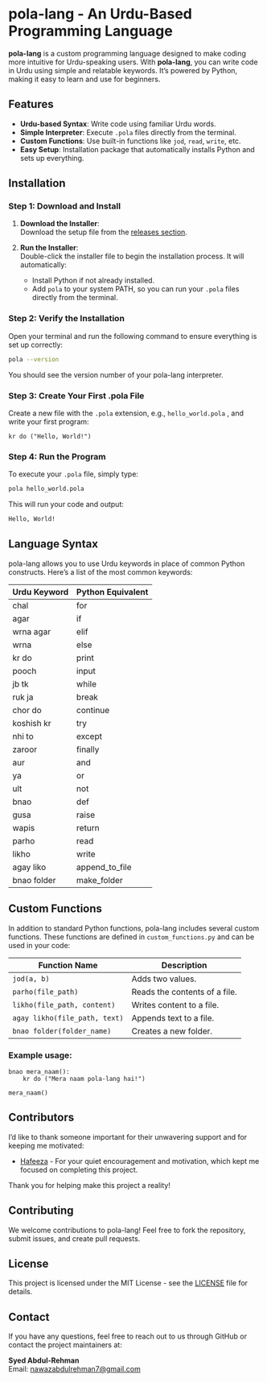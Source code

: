 # **pola-lang** - An Urdu-Based Programming Language

**pola-lang** is a custom programming language designed to make coding more intuitive for Urdu-speaking users. With **pola-lang**, you can write code in Urdu using simple and relatable keywords. It’s powered by Python, making it easy to learn and use for beginners.

## Features

- **Urdu-based Syntax**: Write code using familiar Urdu words.
- **Simple Interpreter**: Execute `.pola` files directly from the terminal.
- **Custom Functions**: Use built-in functions like `jod`, `read`, `write`, etc.
- **Easy Setup**: Installation package that automatically installs Python and sets up everything.

## Installation

### Step 1: Download and Install

1. **Download the Installer**:  
   Download the setup file from the [releases section](https://github.com/SyedAbdul-Rehman/pola-lang/releases).

2. **Run the Installer**:  
   Double-click the installer file to begin the installation process. It will automatically:
   - Install Python if not already installed.
   - Add `pola` to your system PATH, so you can run your `.pola` files directly from the terminal.

### Step 2: Verify the Installation

Open your terminal and run the following command to ensure everything is set up correctly:

```bash
pola --version
```

You should see the version number of your pola-lang interpreter.

### Step 3: Create Your First .pola File
Create a new file with the `.pola` extension, e.g., `hello_world.pola` , and write your first program:

```
kr do ("Hello, World!")
```

### Step 4: Run the Program
To execute your `.pola` file, simply type:

```bash
pola hello_world.pola
```

This will run your code and output:

```bash
Hello, World!
```

## Language Syntax

pola-lang allows you to use Urdu keywords in place of common Python constructs. Here’s a list of the most common keywords:

| Urdu Keyword           | Python Equivalent       |
|------------------------|-------------------------|
| chal                    | for                     |
| agar                    | if                      |
| wrna agar               | elif                    |
| wrna                    | else                    |
| kr do                   | print                   |
| pooch                   | input                   |
| jb tk                   | while                   |
| ruk ja                  | break                   |
| chor do                 | continue                |
| koshish kr              | try                     |
| nhi to                  | except                  |
| zaroor                  | finally                 |
| aur                     | and                     |
| ya                      | or                      |
| ult                     | not                     |
| bnao                    | def                     |
| gusa                    | raise                   |
| wapis                   | return                  |
| parho                   | read                    |
| likho                   | write                   |
| agay liko               | append_to_file          |
| bnao folder             | make_folder             |


## Custom Functions

In addition to standard Python functions, pola-lang includes several custom functions. These functions are defined in `custom_functions.py` and can be used in your code:

| Function Name           | Description                                  |
|-------------------------|----------------------------------------------|
| `jod(a, b)`             | Adds two values.                             |
| `parho(file_path)`       | Reads the contents of a file.               |
| `likho(file_path, content)` | Writes content to a file.                 |
| `agay likho(file_path, text)` | Appends text to a file.           |
| `bnao folder(folder_name)` | Creates a new folder.                      |

### Example usage:

```
bnao mera_naam():
    kr do ("Mera naam pola-lang hai!")

mera_naam()
```
## Contributors

I’d like to thank someone important for their unwavering support and for keeping me motivated:

- [Hafeeza](https://github.com/hafeeza9229) - For your quiet encouragement and motivation, which kept me focused on completing this project.

Thank you for helping make this project a reality!

## Contributing

We welcome contributions to pola-lang! Feel free to fork the repository, submit issues, and create pull requests.

## License

This project is licensed under the MIT License - see the [LICENSE](LICENSE) file for details.


## Contact

If you have any questions, feel free to reach out to us through GitHub or contact the project maintainers at:

**Syed Abdul-Rehman**  
Email: [nawazabdulrehman7@gmail.com](mailto:your-email@example.com)





